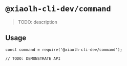 # `@xiaolh-cli-dev/command`

> TODO: description

## Usage

```
const command = require('@xiaolh-cli-dev/command');

// TODO: DEMONSTRATE API
```
